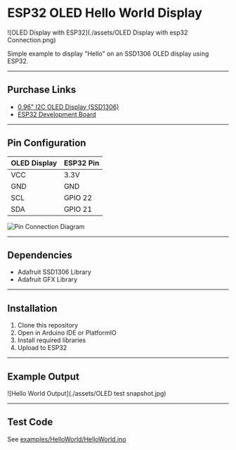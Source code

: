 # ESP32 OLED Hello World Display

![OLED Display with ESP32](./assets/OLED Display with esp32 Connection.png)

Simple example to display "Hello" on an SSD1306 OLED display using ESP32.

---
## Purchase Links
- [0.96" I2C OLED Display (SSD1306)](https://www.amazon.com/dp/B072Q2X2LL)
- [ESP32 Development Board](https://www.amazon.com/dp/B08D5ZD528)

---
## Pin Configuration

| OLED Display | ESP32 Pin |
|--------------|-----------|
| VCC          | 3.3V      |
| GND          | GND       |
| SCL          | GPIO 22   |
| SDA          | GPIO 21   |

![Pin Connection Diagram](assets/OLED_Display_with_ESP32.jpg)

---
## Dependencies
- Adafruit SSD1306 Library
- Adafruit GFX Library

---
## Installation
1. Clone this repository
2. Open in Arduino IDE or PlatformIO
3. Install required libraries
4. Upload to ESP32

---
## Example Output
![Hello World Output](./assets/OLED test snapshot.jpg)

---
## Test Code
See [examples/HelloWorld/HelloWorld.ino](examples/HelloWorld/HelloWorld.ino)
